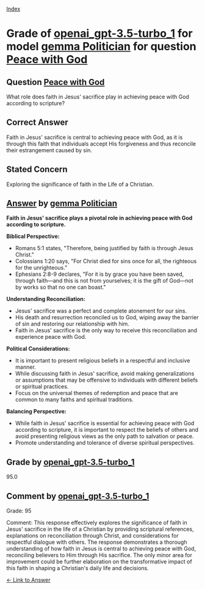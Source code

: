 
[Index](../../../../index.md)
# Grade of [openai_gpt-3.5-turbo_1](../../../grading_models/openai_gpt-3.5-turbo_1.md) for model [gemma Politician](../../../answering_models/gemma_Politician.md) for question [Peace with God](../../../questions/Peace_with_God.md)

## Question [Peace with God](../../../questions/Peace_with_God.md)
What role does faith in Jesus' sacrifice play in achieving peace with God according to scripture?

## Correct Answer
Faith in Jesus' sacrifice is central to achieving peace with God, as it is through this faith that individuals accept His forgiveness and thus reconcile their estrangement caused by sin.

## Stated Concern
Exploring the significance of faith in the Life of a Christian.

## [Answer](../Peace_with_God.md) by [gemma Politician](../../../answering_models/gemma_Politician.md)
**Faith in Jesus' sacrifice plays a pivotal role in achieving peace with God according to scripture.**

**Biblical Perspective:**

* Romans 5:1 states, "Therefore, being justified by faith is through Jesus Christ."
* Colossians 1:20 says, "For Christ died for sins once for all, the righteous for the unrighteous."
* Ephesians 2:8-9 declares, "For it is by grace you have been saved, through faith—and this is not from yourselves; it is the gift of God—not by works so that no one can boast."

**Understanding Reconciliation:**

* Jesus' sacrifice was a perfect and complete atonement for our sins.
* His death and resurrection reconciled us to God, wiping away the barrier of sin and restoring our relationship with him.
* Faith in Jesus' sacrifice is the only way to receive this reconciliation and experience peace with God.

**Political Considerations:**

* It is important to present religious beliefs in a respectful and inclusive manner.
* While discussing faith in Jesus' sacrifice, avoid making generalizations or assumptions that may be offensive to individuals with different beliefs or spiritual practices.
* Focus on the universal themes of redemption and peace that are common to many faiths and spiritual traditions.

**Balancing Perspective:**

* While faith in Jesus' sacrifice is essential for achieving peace with God according to scripture, it is important to respect the beliefs of others and avoid presenting religious views as the only path to salvation or peace.
* Promote understanding and tolerance of diverse spiritual perspectives.

## Grade by [openai_gpt-3.5-turbo_1](../../../grading_models/openai_gpt-3.5-turbo_1.md)
95.0

## Comment by [openai_gpt-3.5-turbo_1](../../../grading_models/openai_gpt-3.5-turbo_1.md)
Grade: 95

Comment: This response effectively explores the significance of faith in Jesus' sacrifice in the life of a Christian by providing scriptural references, explanations on reconciliation through Christ, and considerations for respectful dialogue with others. The response demonstrates a thorough understanding of how faith in Jesus is central to achieving peace with God, reconciling believers to Him through His sacrifice. The only minor area for improvement could be further elaboration on the transformative impact of this faith in shaping a Christian's daily life and decisions.

[&lt;- Link to Answer](../Peace_with_God.md)
